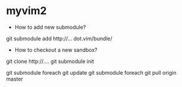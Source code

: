 # myvim2

* How to add new submodule?

git submodule add http://... dot.vim/bundle/<submodule>

* How to checkout a new sandbox?

git clone http://....
git submodule init

git submodule foreach git update
git submodule foreach git pull origin master

